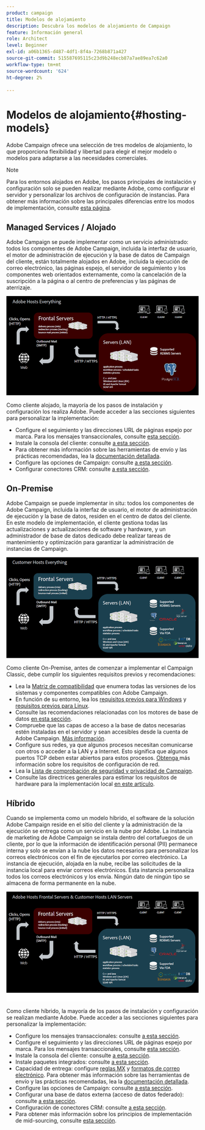```yaml
---
product: campaign
title: Modelos de alojamiento
description: Descubra los modelos de alojamiento de Campaign
feature: Información general
role: Architect
level: Beginner
exl-id: a06b1365-d487-4df1-8f4a-7268b871a427
source-git-commit: 515587695115c23d9b248ecb87a7ae89ea7c62a0
workflow-type: tm+mt
source-wordcount: '624'
ht-degree: 2%

---
```


# Modelos de alojamiento{#hosting-models}

Adobe Campaign ofrece una selección de tres modelos de alojamiento, lo que proporciona flexibilidad y libertad para elegir el mejor modelo o modelos para adaptarse a las necesidades comerciales.

>[!NOTE]
>
>Para los entornos alojados en Adobe, los pasos principales de instalación y configuración solo se pueden realizar mediante Adobe, como configurar el servidor y personalizar los archivos de configuración de instancias. Para obtener más información sobre las principales diferencias entre los modos de implementación, consulte [esta página](../../installation/using/capability-matrix.md).

## Managed Services / Alojado

Adobe Campaign se puede implementar como un servicio administrado: todos los componentes de Adobe Campaign, incluida la interfaz de usuario, el motor de administración de ejecución y la base de datos de Campaign del cliente, están totalmente alojados en Adobe, incluida la ejecución de correo electrónico, las páginas espejo, el servidor de seguimiento y los componentes web orientados externamente, como la cancelación de la suscripción a la página o al centro de preferencias y las páginas de aterrizaje.

![](assets/deployment_hosted.png)

Como cliente alojado, la mayoría de los pasos de instalación y configuración los realiza Adobe. Puede acceder a las secciones siguientes para personalizar la implementación:

* Configure el seguimiento y las direcciones URL de páginas espejo por marca. Para los mensajes transaccionales, consulte [esta sección](../../message-center/using/additional-configurations.md#configuring-multibranding).
* Instale la consola del cliente: consulte [a esta sección](../../installation/using/installing-the-client-console.md).
* Para obtener más información sobre las herramientas de envío y las prácticas recomendadas, lea la [documentación detallada](../../delivery/using/about-deliverability.md).
* Configure las opciones de Campaign: consulte [a esta sección](../../installation/using/configuring-campaign-options.md).
* Configurar conectores CRM: consulte [a esta sección](../../platform/using/crm-connectors.md).

## On-Premise

Adobe Campaign se puede implementar in situ: todos los componentes de Adobe Campaign, incluida la interfaz de usuario, el motor de administración de ejecución y la base de datos, residen en el centro de datos del cliente. En este modelo de implementación, el cliente gestiona todas las actualizaciones y actualizaciones de software y hardware, y un administrador de base de datos dedicado debe realizar tareas de mantenimiento y optimización para garantizar la administración de instancias de Campaign.

![](assets/deployment_onpremise.png)

Como cliente On-Premise, antes de comenzar a implementar el Campaign Classic, debe cumplir los siguientes requisitos previos y recomendaciones:

* Lea la [Matriz de compatibilidad](../../rn/using/compatibility-matrix.md) que enumera todas las versiones de los sistemas y componentes compatibles con Adobe Campaign.
* En función de su entorno, lea los [requisitos previos para Windows](../../installation/using/prerequisites-of-campaign-installation-in-windows.md) y [requisitos previos para Linux](../../installation/using/prerequisites-of-campaign-installation-in-linux.md).
* Consulte las recomendaciones relacionadas con los motores de base de datos [en esta sección](../../installation/using/database.md).
* Compruebe que las capas de acceso a la base de datos necesarias estén instaladas en el servidor y sean accesibles desde la cuenta de Adobe Campaign. [Más información](../../installation/using/application-server.md).
* Configure sus redes, ya que algunos procesos necesitan comunicarse con otros o acceder a la LAN y a Internet. Esto significa que algunos puertos TCP deben estar abiertos para estos procesos. [Obtenga ](../../installation/using/network-configuration.md) más información sobre los requisitos de configuración de red.
* Lea la [Lista de comprobación de seguridad y privacidad de Campaign](https://helpx.adobe.com/es/campaign/kb/acc-security.html).
* Consulte las directrices generales para estimar los requisitos de hardware para la implementación local [en este artículo](https://helpx.adobe.com/es/campaign/kb/hardware-sizing-guide.html).

## Híbrido

Cuando se implementa como un modelo híbrido, el software de la solución Adobe Campaign reside en el sitio del cliente y la administración de la ejecución se entrega como un servicio en la nube por Adobe. La instancia de marketing de Adobe Campaign se instala dentro del cortafuegos de un cliente, por lo que la información de identificación personal (PII) permanece interna y solo se envían a la nube los datos necesarios para personalizar los correos electrónicos con el fin de ejecutarlos por correo electrónico. La instancia de ejecución, alojada en la nube, recibe las solicitudes de la instancia local para enviar correos electrónicos. Esta instancia personaliza todos los correos electrónicos y los envía. Ningún dato de ningún tipo se almacena de forma permanente en la nube.

![](assets/deployment_hybrid.png)

Como cliente híbrido, la mayoría de los pasos de instalación y configuración se realizan mediante Adobe. Puede acceder a las secciones siguientes para personalizar la implementación:

* Configure los mensajes transaccionales: consulte [a esta sección](../../message-center/using/transactional-messaging-architecture.md).
* Configure el seguimiento y las direcciones URL de páginas espejo por marca. Para los mensajes transaccionales, consulte [esta sección](../../message-center/using/additional-configurations.md#configuring-multibranding).
* Instale la consola del cliente: consulte [a esta sección](../../installation/using/installing-the-client-console.md).
* Instale paquetes integrados: consulte [a esta sección](../../installation/using/installing-campaign-standard-packages.md).
* Capacidad de entrega: configure [reglas MX](../../installation/using/email-deliverability.md#mx-configuration) y [formatos de correo electrónico](../../installation/using/email-deliverability.md#managing-email-formats). Para obtener más información sobre las herramientas de envío y las prácticas recomendadas, lea la [documentación detallada](../../delivery/using/about-deliverability.md).
* Configure las opciones de Campaign: consulte [a esta sección](../../installation/using/configuring-campaign-options.md).
* Configurar una base de datos externa (acceso de datos federado): consulte [a esta sección](../../installation/using/about-fda.md).
* Configuración de conectores CRM: consulte [a esta sección](../../platform/using/crm-connectors.md).
* Para obtener más información sobre los principios de implementación de mid-sourcing, consulte [esta sección](../../installation/using/mid-sourcing-deployment.md).
